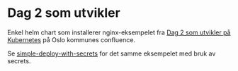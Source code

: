 # Dag 2 som utvikler

Enkel helm chart som installerer nginx-eksempelet fra 
[Dag 2 som utvikler på Kubernetes](https://confluence.oslo.kommune.no/pages/viewpage.action?pageId=99425298) på 
Oslo kommunes confluence.

Se [simple-deploy-with-secrets](../simple-deploy-with-secrets) for det samme eksempelet med bruk av secrets.
